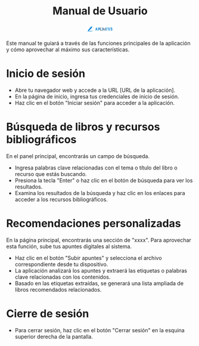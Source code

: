 
<p align="center">
<h1 align="center"> Manual de Usuario </h1>
</p>
<p align="center">
   <img src="https://github.com/gocolman-uru/UM/blob/obligatorio_pens_computacional/test/static/assets/img/ApUMtes.jpg" width="75" alt="apuntes">
</p>


Este manual te guiará a través de las funciones principales de la aplicación y cómo aprovechar al máximo sus características.


# Inicio de sesión
- Abre tu navegador web y accede a la URL [URL de la aplicación].
- En la página de inicio, ingresa tus credenciales de inicio de sesión.
- Haz clic en el botón "Iniciar sesión" para acceder a la aplicación.

# Búsqueda de libros y recursos bibliográficos
En el panel principal, encontrarás un campo de búsqueda.
- Ingresa palabras clave relacionadas con el tema o título del libro o recurso que estás buscando.
- Presiona la tecla "Enter" o haz clic en el botón de búsqueda para ver los resultados.
- Examina los resultados de la búsqueda y haz clic en los enlaces para acceder a los recursos bibliográficos.


# Recomendaciones personalizadas
En la página principal, encontrarás una sección de "xxxx".
Para aprovechar esta función, sube tus apuntes digitales al sistema.
- Haz clic en el botón "Subir apuntes" y selecciona el archivo correspondiente desde tu dispositivo.
- La aplicación analizará los apuntes y extraerá las etiquetas o palabras clave relacionadas con los contenidos.
- Basado en las etiquetas extraídas, se generará una lista ampliada de libros recomendados relacionados.


# Cierre de sesión
- Para cerrar sesión, haz clic en el botón "Cerrar sesión" en la esquina superior derecha de la pantalla.
